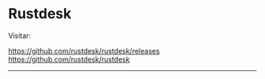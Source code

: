 ﻿


# Rustdesk

Visitar:

https://github.com/rustdesk/rustdesk/releases
https://github.com/rustdesk/rustdesk

--------------------------------------------------------------------------------------
